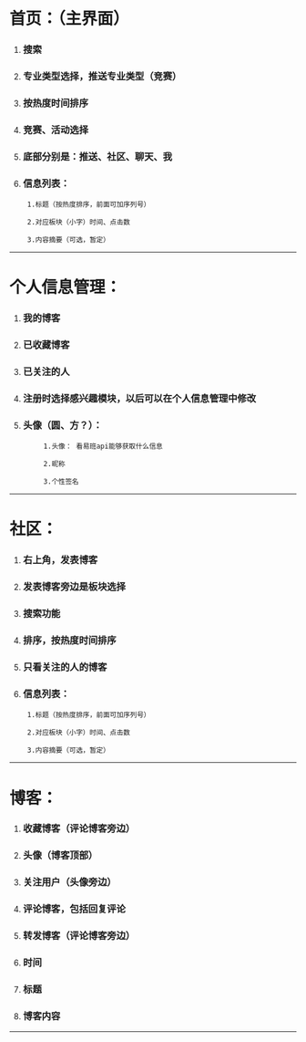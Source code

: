 # 首页：（主界面）

1. ### 搜索

1. ### 专业类型选择，推送专业类型（竞赛）

1. ### 按热度时间排序

1. ### 竞赛、活动选择

1. ### 底部分别是：推送、社区、聊天、我


1. ### 信息列表： 

		1.标题（按热度排序，前面可加序列号）

		2.对应板块（小字）时间、点击数

		3.内容摘要（可选，暂定）

----------

# 个人信息管理：

1. ### 我的博客

1.	### 已收藏博客

1. ### 已关注的人

1. ### 注册时选择感兴趣模块，以后可以在个人信息管理中修改

1. ### 头像（圆、方？）： 
 

			1.头像： 看易班api能够获取什么信息 

			2.昵称

			3.个性签名

----------


# 社区：

1. ### 右上角，发表博客

1. ### 发表博客旁边是板块选择

1. ### 搜索功能

1. ### 排序，按热度时间排序

1. ### 只看关注的人的博客

1. ### 信息列表：
		
		1.标题（按热度排序，前面可加序列号）

		2.对应板块（小字）时间、点击数

		3.内容摘要（可选，暂定）

----------


# 博客：

1. ### 收藏博客（评论博客旁边）

1. ### 头像（博客顶部）

1. ### 关注用户（头像旁边）

1.	### 评论博客，包括回复评论

1. ### 转发博客（评论博客旁边）
 
1. ### 时间
 
1. ### 标题
 
1. ### 博客内容

----------
